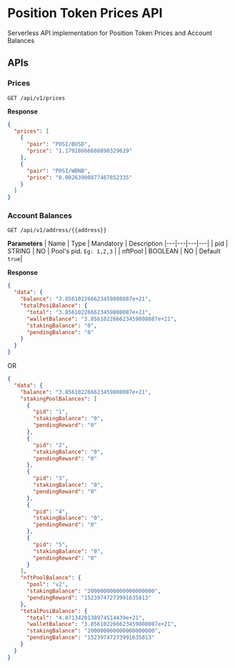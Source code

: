 # Position Token Prices API

Serverless API implementation for Position Token Prices and Account Balances

## APIs

### Prices
```
GET /api/v1/prices
```

**Response**
```json
{
  "prices": [
    {
      "pair": "POSI/BUSD",
      "price": "1.17918666608890329619"
    },
    {
      "pair": "POSI/WBNB",
      "price": "0.00263900877467852335"
    }
  ]
}
```

### Account Balances
```
GET /api/v1/address/{{address}}
```

**Parameters**
| Name | Type | Mandatory | Description
|---|---|---|---|
| pid | STRING | NO | Pool's pid. ``Eg: 1,2,3`` |
| nftPool | BOOLEAN | NO | Default ``true``|

**Response**
```json
{
  "data": {
    "balance": "3.856102266623459808087e+21",
    "totalPosiBalance": {
      "total": "3.856102266623459808087e+21",
      "walletBalance": "3.856102266623459808087e+21",
      "stakingBalance": "0",
      "pendingBalance": "0"
    }
  }
}
```

OR

```json
{
  "data": {
    "balance": "3.856102266623459808087e+21",
    "stakingPoolBalances": [
      {
        "pid": "1",
        "stakingBalance": "0",
        "pendingReward": "0"
      },
      {
        "pid": "2",
        "stakingBalance": "0",
        "pendingReward": "0"
      },
      {
        "pid": "3",
        "stakingBalance": "0",
        "pendingReward": "0"
      },
      {
        "pid": "4",
        "stakingBalance": "0",
        "pendingReward": "0"
      },
      {
        "pid": "5",
        "stakingBalance": "0",
        "pendingReward": "0"
      }
    ],
    "nftPoolBalance": {
      "pool": "v2",
      "stakingBalance": "200000000000000000000",
      "pendingReward": "15239747273991635813"
    },
    "totalPosiBalance": {
      "total": "4.0713420138974514439e+21",
      "walletBalance": "3.856102266623459808087e+21",
      "stakingBalance": "200000000000000000000",
      "pendingBalance": "15239747273991635813"
    }
  }
}
```
